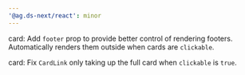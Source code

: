 ```yaml
---
'@ag.ds-next/react': minor
---
```


card: Add `footer` prop to provide better control of rendering footers. Automatically renders them outside when cards are `clickable`.

card: Fix `CardLink` only taking up the full card when `clickable` is `true`.
